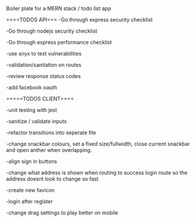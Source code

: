 Boiler plate for a MERN stack / todo list app

====TODOS API===
-Go through express security checklist

-Go through nodejs security checklist

-Go through express performance checklist

-use snyx to test vulnerabilities

-validation/sanitation on routes

-review response status codes

-add facebook oauth

=====TODOS CLIENT====

-unit testing with jest

-sanitize / validate inputs

-refactor transitions into seperate file

-change snackbar colours, set a fixed size/fullwidth, close current snackbar and open anther when overlapping.

-align sign in buttons

-change what address is shown when routing to success login route so the address doesnt look to change so fast

-create new favicon

-login after register

-change drag settings to play better on mobile
